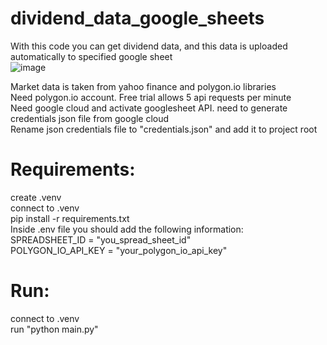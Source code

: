 # dividend_data_google_sheets
With this code you can get dividend data, and this data is uploaded automatically to specified google sheet  
![image](https://github.com/jcalienni/dividen_data_google_sheets/assets/53088875/eef750e4-ee66-437e-8fce-6ea5385e9e13)


Market data is taken from yahoo finance and polygon.io libraries  
Need polygon.io account. Free trial allows 5 api requests per minute  
Need google cloud and activate googlesheet API. need to generate credentials json file from google cloud  
Rename json credentials file to "credentials.json" and add it to project root  

# Requirements:  
create .venv  
connect to .venv  
pip install -r requirements.txt  
Inside .env file you should add the following information:  
SPREADSHEET_ID = "you_spread_sheet_id"  
POLYGON_IO_API_KEY = "your_polygon_io_api_key"  

# Run:  
connect to .venv  
run "python main.py"  
